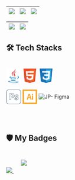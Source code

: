 | ![](http://github-profile-summary-cards.vercel.app/api/cards/stats?username=J3ipy&theme=nord_dark) | ![](http://github-profile-summary-cards.vercel.app/api/cards/repos-per-language?username=J3ipy&hide=Html&theme=nord_dark) | ![](http://github-profile-summary-cards.vercel.app/api/cards/most-commit-language?username=J3ipy&theme=nord_dark) |
| :-: | :-: | :-: |

| ![](http://github-profile-summary-cards.vercel.app/api/cards/profile-details?username=J3ipy&theme=nord_dark) | ![](https://github-readme-streak-stats.herokuapp.com/?user=J3ipy&hide_border=true&date_format=M%20j%5B%2C%20Y%5D&background=2D3742&stroke=2D3742&ring=6bbbca&fire=6bbbca&currStreakNum=fff&sideNums=6bbbca&currStreakLabel=6bbbca&sideLabels=fff&dates=fff) |
| :-: | :-: |

## 🛠 Tech Stacks

</div>
<div style="display: inline_block"><br>
  <img align="center" alt="" height="40" width="40" src="https://raw.githubusercontent.com/devicons/devicon/55609aa5bd817ff167afce0d965585c92040787a/icons/java/java-original.svg">
  <img align="center" alt="JP - HTML5" height="40" width="40" src="https://raw.githubusercontent.com/devicons/devicon/1119b9f84c0290e0f0b38982099a2bd027a48bf1/icons/html5/html5-original.svg">
  <img align="center" alt="JP - CSS" height="40" width="40" src="https://raw.githubusercontent.com/devicons/devicon/1119b9f84c0290e0f0b38982099a2bd027a48bf1/icons/css3/css3-original.svg">
  
</div>
<div style="display: inline_block"><br>
 <img align="center" alt="JP- Photoshop" height="40" width="40" src="https://raw.githubusercontent.com/devicons/devicon/1119b9f84c0290e0f0b38982099a2bd027a48bf1/icons/photoshop/photoshop-line.svg">
  <img align="center" alt="JP- Ilustrator" height="40" width="40" src="https://raw.githubusercontent.com/devicons/devicon/1119b9f84c0290e0f0b38982099a2bd027a48bf1/icons/illustrator/illustrator-line.svg">   
  <img align="center" alt="JP- Figma" height="40" width="40" 
src="https://www.vectorlogo.zone/logos/figma/figma-icon.svg"/>
<div>
<div>

  
 <br><br> 

 ## 🛡️ My Badges
 <div display="flex">
   <a href="https://www.credly.com/badges/a921d0ea-834f-475f-b9b8-84ba702ceefb/public_url" target="blank">
<img src="https://github.com/J3ipy/J3ipy/assets/97753966/467197c1-0f5f-4f45-b2bb-d81c3fb45e18 /">
</a>

<a href="https://credentials.databricks.com/4480121a-c14a-493d-bad8-58ac9fd5f681#gs.2yxrmo" target="blank">
  <img src="https://templates.images.credential.net/16859822715825555912981627624259.png" width="150" style="margin: 20px;">
</a>
 </div>
  
<div>
